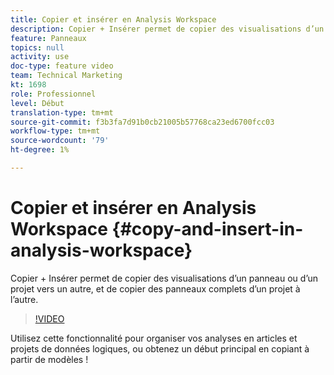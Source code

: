```yaml
---
title: Copier et insérer en Analysis Workspace
description: Copier + Insérer permet de copier des visualisations d’un panneau ou d’un projet vers un autre, et de copier des panneaux complets d’un projet à l’autre.
feature: Panneaux
topics: null
activity: use
doc-type: feature video
team: Technical Marketing
kt: 1698
role: Professionnel
level: Début
translation-type: tm+mt
source-git-commit: f3b3fa7d91b0cb21005b57768ca23ed6700fcc03
workflow-type: tm+mt
source-wordcount: '79'
ht-degree: 1%

---
```



# Copier et insérer en Analysis Workspace {#copy-and-insert-in-analysis-workspace}

Copier + Insérer permet de copier des visualisations d’un panneau ou d’un projet vers un autre, et de copier des panneaux complets d’un projet à l’autre.

>[!VIDEO](https://video.tv.adobe.com/v/23230/?quality=12)

Utilisez cette fonctionnalité pour organiser vos analyses en articles et projets de données logiques, ou obtenez un début principal en copiant à partir de modèles !
